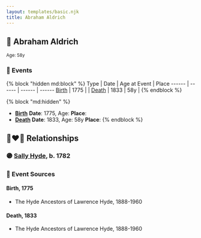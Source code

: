 ```yaml
---
layout: templates/basic.njk
title: Abraham Aldrich
---
```

## 🔵 Abraham Aldrich
<small>Age: 58y</small>

### 📆 Events

{% block "hidden md:block" %}
Type | Date | Age at Event | Place
------ | ------ | ------ | ------
[Birth](#event-event-2) | 1775 |  |
[Death](#event-event-3) | 1833 | 58y |
{% endblock %}

{% block "md:hidden" %}
- **[Birth](#event-event-2)**
**Date**: 1775, Age:
**Place**:
- **[Death](#event-event-3)**
**Date**: 1833, Age: 58y
**Place**:
{% endblock %}

## 👩‍❤️‍👨 Relationships

### 🟣 [Sally Hyde](/people/9/93954178), b. 1782

### 📰 Event Sources

#### <a id="event-event-2"></a> Birth, 1775
* The Hyde Ancestors of Lawrence Hyde, 1888-1960

#### <a id="event-event-3"></a> Death, 1833
* The Hyde Ancestors of Lawrence Hyde, 1888-1960